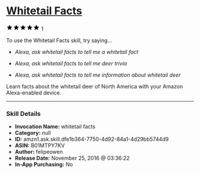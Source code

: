 # [Whitetail Facts](http://alexa.amazon.com/#skills/amzn1.ask.skill.dfe1b364-7750-4d92-84a1-4d29bb5744d9)
![5 stars](../../images/ic_star_black_18dp_1x.png)![5 stars](../../images/ic_star_black_18dp_1x.png)![5 stars](../../images/ic_star_black_18dp_1x.png)![5 stars](../../images/ic_star_black_18dp_1x.png)![5 stars](../../images/ic_star_black_18dp_1x.png) 1

To use the Whitetail Facts skill, try saying...

* *Alexa, ask whitetail facts to tell me a whitetail fact*

* *Alexa, ask whitetail facts to tell me deer trivia*

* *Alexa, ask whitetail facts to tell me information about whitetail deer*

Learn facts about the whitetail deer of North America with your Amazon Alexa-enabled device.

***

### Skill Details

* **Invocation Name:** whitetail facts
* **Category:** null
* **ID:** amzn1.ask.skill.dfe1b364-7750-4d92-84a1-4d29bb5744d9
* **ASIN:** B01MTPY7KV
* **Author:** felipeowen
* **Release Date:** November 25, 2016 @ 03:36:22
* **In-App Purchasing:** No

